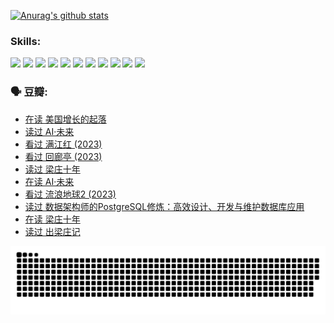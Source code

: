
[![Anurag's github stats](https://github-readme-stats.vercel.app/api?username=w940853815)](https://github.com/anuraghazra/github-readme-stats)

### Skills:

<code><img height="32" src="https://cdn.jsdelivr.net/npm/simple-icons@v5/icons/python.svg"></code>
<code><img height="32" src="https://cdn.jsdelivr.net/npm/simple-icons@v5/icons/javascript.svg"></code>
<code><img height="32" src="https://cdn.jsdelivr.net/npm/simple-icons@v5/icons/django.svg"></code>
<code><img height="32" src="https://cdn.jsdelivr.net/npm/simple-icons@v5/icons/flask.svg"></code>
<code><img height="32" src="https://cdn.jsdelivr.net/npm/simple-icons@v5/icons/vuetify.svg"></code>
<code><img height="32" src="https://cdn.jsdelivr.net/npm/simple-icons@v5/icons/git.svg"></code>
<code><img height="32" src="https://cdn.jsdelivr.net/npm/simple-icons@v5/icons/docker.svg"></code>
<code><img height="32" src="https://cdn.jsdelivr.net/npm/simple-icons@v5/icons/postgresql.svg"></code>
<code><img height="32" src="https://cdn.jsdelivr.net/npm/simple-icons@v5/icons/elasticsearch.svg"></code>
<code><img height="32" src="https://cdn.jsdelivr.net/npm/simple-icons@v5/icons/macos.svg"></code>
<code><img height="32" src="https://cdn.jsdelivr.net/npm/simple-icons@v5/icons/linux.svg"></code>

### 🗣 豆瓣:

<!-- DOUBAN-ACTIVITIES:START -->
- [在读 美国增长的起落](https://www.douban.com/people/136069238/status/4220055912/?_i=83217581)
- [读过 AI·未来](https://www.douban.com/people/136069238/status/4220054171/?_i=83217581)
- [看过 满江红‎ (2023)](https://www.douban.com/people/136069238/status/4219146433/?_i=83217581)
- [看过 回廊亭‎ (2023)](https://www.douban.com/people/136069238/status/4215992758/?_i=83217581)
- [读过 梁庄十年](https://www.douban.com/people/136069238/status/4206664969/?_i=83217581)
- [在读 AI·未来](https://www.douban.com/people/136069238/status/4206653520/?_i=83217581)
- [看过 流浪地球2‎ (2023)](https://www.douban.com/people/136069238/status/4199558549/?_i=83217581)
- [读过 数据架构师的PostgreSQL修炼：高效设计、开发与维护数据库应用](https://www.douban.com/people/136069238/status/4199451104/?_i=83217581)
- [在读 梁庄十年](https://www.douban.com/people/136069238/status/4198822794/?_i=83217581)
- [读过 出梁庄记](https://www.douban.com/people/136069238/status/4198821001/?_i=83217581)
<!-- DOUBAN-ACTIVITIES:END -->


![Snake animation](https://raw.githubusercontent.com/w940853815/w940853815/output/github-contribution-grid-snake.svg)

<!--
**w940853815/w940853815** is a ✨ _special_ ✨ repository because its `README.md` (this file) appears on your GitHub profile.

Here are some ideas to get you started:

- 🔭 I’m currently working on ...
- 🌱 I’m currently learning ...
- 👯 I’m looking to collaborate on ...
- 🤔 I’m looking for help with ...
- 💬 Ask me about ...
- 📫 How to reach me: ...
- 😄 Pronouns: ...
- ⚡ Fun fact: ...
-->
